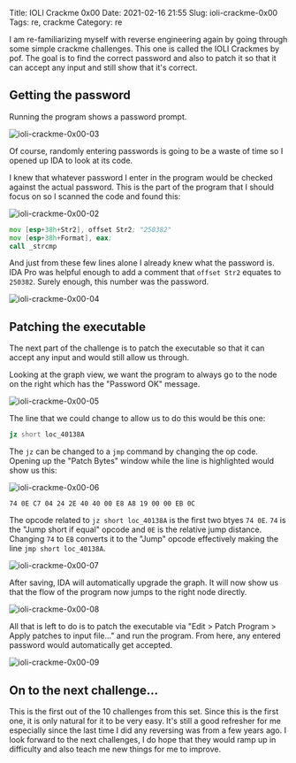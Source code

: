Title: IOLI Crackme 0x00
Date: 2021-02-16 21:55
Slug: ioli-crackme-0x00
Tags: re, crackme
Category: re 

I am re-familiarizing myself with reverse engineering again by going through some simple crackme challenges. This one is called the IOLI Crackmes by pof. The goal is to find the correct password and also to patch it so that it can accept any input and still show that it's correct.

## Getting the password

Running the program shows a password prompt. 

![ioli-crackme-0x00-03]({attach}/images/ioli-crackme-0x00-03.png)

Of course, randomly entering passwords is going to be a waste of time so I opened up IDA to look at its code.

I knew that whatever password I enter in the program would be checked against the actual password. This is the part of the program that I should focus on so I scanned the code and found this:

![ioli-crackme-0x00-02]({attach}/images/ioli-crackme-0x00-02.png)

```asm
mov [esp+38h+Str2], offset Str2; "250382"
mov [esp+38h+Format], eax; 
call _strcmp
```

And just from these few lines alone I already knew what the password is. IDA Pro was helpful enough to add a comment that `offset Str2` equates to `250382`. Surely enough, this number was the password.

![ioli-crackme-0x00-04]({attach}/images/ioli-crackme-0x00-04.png)

## Patching the executable

The next part of the challenge is to patch the executable so that it can accept any input and would still allow us through.

Looking at the graph view, we want the program to always go to the node on the right which has the "Password OK" message. 

![ioli-crackme-0x00-05]({attach}/images/ioli-crackme-0x00-05.png)

The line that we could change to allow us to do this would be this one:

```asm
jz short loc_40138A
```

The `jz` can be changed to a `jmp` command by changing the op code. Opening up the "Patch Bytes" window while the line is highlighted would show us this:

![ioli-crackme-0x00-06]({attach}/images/ioli-crackme-0x00-06.png)

```
74 0E C7 04 24 2E 40 40 00 E8 A8 19 00 00 EB 0C
```

The opcode related to `jz short loc_40138A` is the first two btyes `74 0E`. `74` is the "Jump short if equal" opcode and `0E` is the relative jump distance. Changing `74` to `EB` converts it to the "Jump" opcode effectively making the line `jmp short loc_40138A`.

![ioli-crackme-0x00-07]({attach}/images/ioli-crackme-0x00-07.png)

After saving, IDA will automatically upgrade the graph. It will now show us that the flow of the program now jumps to the right node directly.

![ioli-crackme-0x00-08]({attach}/images/ioli-crackme-0x00-08.png)

All that is left to do is to patch the executable via "Edit > Patch Program > Apply patches to input file..." and run the program. From here, any entered password would automatically get accepted.

![ioli-crackme-0x00-09]({attach}/images/ioli-crackme-0x00-09.png)

## On to the next challenge...

This is the first out of the 10 challenges from this set. Since this is the first one, it is only natural for it to be very easy. It's still a good refresher for me especially since the last time I did any reversing was from a few years ago. I look forward to the next challenges, I do hope that they would ramp up in difficulty and also teach me new things for me to improve.










